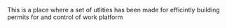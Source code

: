 This is a place where a set of utlities has been made for efficintly building permits for and control of work platform
